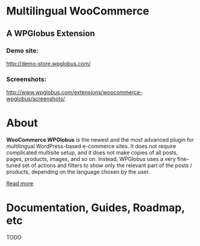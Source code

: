 # Multilingual WooCommerce #

## A WPGlobus Extension ##

### Demo site: ###

http://demo-store.wpglobus.com/

### Screenshots: ###

http://www.wpglobus.com/extensions/woocommerce-wpglobus/screenshots/

# About #

**WooCommerce WPGlobus** is the newest and the most advanced plugin for multilingual WordPress-based e-commerce sites. It does not require complicated multisite setup, and it does not make copies of all posts, pages, products, images, and so on. Instead, WPGlobus uses a very fine-tuned set of actions and filters to show only the relevant part of the posts / products, depending on the language chosen by the user.

[Read more](http://www.wpglobus.com/product/woocommerce-wpglobus/)

# Documentation, Guides, Roadmap, etc #

TODO

